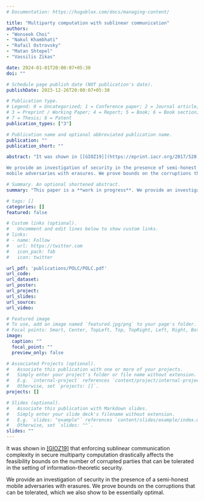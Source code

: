 ```yaml
---
# Documentation: https://hugoblox.com/docs/managing-content/

title: "Multiparty computation with sublinear communication"
authors: 
- "Wonseok Choi"
- "Nakul Khambhati"
- "Rafail Ostrovsky"
- "Matan Shtepel"
- "Vassilis Zikas"

date: 2024-01-01T20:00:07+05:30
doi: ""

# Schedule page publish date (NOT publication's date).
publishDate: 2023-12-26T20:00:07+05:30

# Publication type.
# Legend: 0 = Uncategorized; 1 = Conference paper; 2 = Journal article;
# 3 = Preprint / Working Paper; 4 = Report; 5 = Book; 6 = Book section;
# 7 = Thesis; 8 = Patent
publication_types: ["3"]

# Publication name and optional abbreviated publication name.
publication: ""
publication_short: ""

abstract: "It was shown in [[GIOZ19]](https://eprint.iacr.org/2017/520) that enforcing sublinear communication complexity in secure multiparty computation drastically affects the feasibility bounds on the number of corrupted parties that can be tolerated in the setting of information-theoretic security.

We provide an investigation of security in the presence of semi-honest
mobile adversaries with erasures. We prove bounds on the corruptions that can be tolerated, which we also show to be essentially optimal."

# Summary. An optional shortened abstract.
summary: "This paper is a **work in progress**. We provide an investigation of secure multiparty computation with information theoretic security and sublinear communication complexity in the presence of semi-honest mobile adversaries with erasures. We prove bounds on the corruptions that can be tolerated, which we also show to be essentially optimal."

# tags: []
categories: []
featured: false

# Custom links (optional).
#   Uncomment and edit lines below to show custom links.
# links:
# - name: Follow
#   url: https://twitter.com
#   icon_pack: fab
#   icon: twitter

url_pdf: 'publications/POLC/POLC.pdf'
url_code:
url_dataset:
url_poster:
url_project:
url_slides:
url_source:
url_video:

# Featured image
# To use, add an image named `featured.jpg/png` to your page's folder. 
# Focal points: Smart, Center, TopLeft, Top, TopRight, Left, Right, BottomLeft, Bottom, BottomRight.
image:
  caption: ""
  focal_point: ""
  preview_only: false

# Associated Projects (optional).
#   Associate this publication with one or more of your projects.
#   Simply enter your project's folder or file name without extension.
#   E.g. `internal-project` references `content/project/internal-project/index.md`.
#   Otherwise, set `projects: []`.
projects: []

# Slides (optional).
#   Associate this publication with Markdown slides.
#   Simply enter your slide deck's filename without extension.
#   E.g. `slides: "example"` references `content/slides/example/index.md`.
#   Otherwise, set `slides: ""`.
slides: ""
---
```


It was shown in [[GIOZ19]](https://eprint.iacr.org/2017/520) that enforcing sublinear communication complexity in secure multiparty computation drastically affects the feasibility bounds on the number of corrupted parties that can be tolerated in the setting of information-theoretic security.

We provide an investigation of security in the presence of a semi-honest
mobile adversaries with erasures. We prove bounds on the corruptions that can be tolerated, which we also show to be essentially optimal.